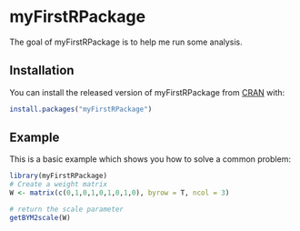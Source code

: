 
# myFirstRPackage

<!-- badges: start -->
<!-- badges: end -->

The goal of myFirstRPackage is to help me run some analysis. 

## Installation

You can install the released version of myFirstRPackage from [CRAN](https://CRAN.R-project.org) with:

``` r
install.packages("myFirstRPackage")
```

## Example

This is a basic example which shows you how to solve a common problem:

``` r
library(myFirstRPackage)
# Create a weight matrix
W <- matrix(c(0,1,0,1,0,1,0,1,0), byrow = T, ncol = 3)

# return the scale parameter
getBYM2scale(W)
```

